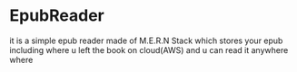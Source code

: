 # EpubReader

it is a simple epub reader made of M.E.R.N Stack which stores your epub including where u left the book on cloud(AWS) and u can read it anywhere where
